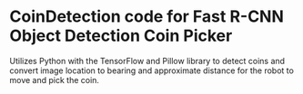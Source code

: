 # CoinDetection code for Fast R-CNN Object Detection Coin Picker

Utilizes Python with the TensorFlow and Pillow library to detect coins and convert image location to bearing and approximate distance for the robot to move and pick the coin.
